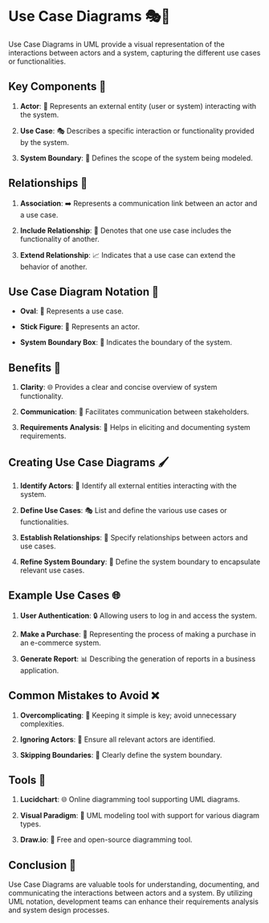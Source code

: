 # Use Case Diagrams 🎭📐

Use Case Diagrams in UML provide a visual representation of the interactions between actors and a system, capturing the different use cases or functionalities.

## Key Components 🧩

1. **Actor**: 👤 Represents an external entity (user or system) interacting with the system.
   
2. **Use Case**: 🎭 Describes a specific interaction or functionality provided by the system.
   
3. **System Boundary**: 🔄 Defines the scope of the system being modeled.

## Relationships 🔗

1. **Association**: ➡️ Represents a communication link between an actor and a use case.
   
2. **Include Relationship**: 🔄 Denotes that one use case includes the functionality of another.
   
3. **Extend Relationship**: 📈 Indicates that a use case can extend the behavior of another.

## Use Case Diagram Notation 📝

- **Oval**: 🔄 Represents a use case.
  
- **Stick Figure**: 👤 Represents an actor.
  
- **System Boundary Box**: 🚰 Indicates the boundary of the system.

## Benefits 🌟

1. **Clarity**: 🌐 Provides a clear and concise overview of system functionality.
   
2. **Communication**: 🤝 Facilitates communication between stakeholders.
   
3. **Requirements Analysis**: 📑 Helps in eliciting and documenting system requirements.

## Creating Use Case Diagrams 🖌️

1. **Identify Actors**: 👤 Identify all external entities interacting with the system.
   
2. **Define Use Cases**: 🎭 List and define the various use cases or functionalities.
   
3. **Establish Relationships**: 🔗 Specify relationships between actors and use cases.
   
4. **Refine System Boundary**: 🔄 Define the system boundary to encapsulate relevant use cases.

## Example Use Cases 🌐

1. **User Authentication**: 🔒 Allowing users to log in and access the system.
   
2. **Make a Purchase**: 🛒 Representing the process of making a purchase in an e-commerce system.
   
3. **Generate Report**: 📊 Describing the generation of reports in a business application.

## Common Mistakes to Avoid ❌

1. **Overcomplicating**: 🤯 Keeping it simple is key; avoid unnecessary complexities.
   
2. **Ignoring Actors**: 👤 Ensure all relevant actors are identified.
   
3. **Skipping Boundaries**: 🚰 Clearly define the system boundary.

## Tools 🧰

1. **Lucidchart**: 🌐 Online diagramming tool supporting UML diagrams.
   
2. **Visual Paradigm**: 🎨 UML modeling tool with support for various diagram types.
   
3. **Draw.io**: 🎲 Free and open-source diagramming tool.

## Conclusion 🏁

Use Case Diagrams are valuable tools for understanding, documenting, and communicating the interactions between actors and a system. By utilizing UML notation, development teams can enhance their requirements analysis and system design processes.

